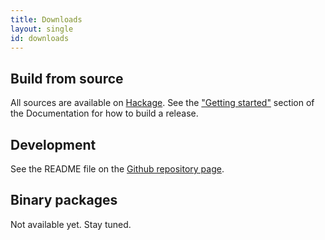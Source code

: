 ```yaml
---
title: Downloads
layout: single
id: downloads
---
```


## Build from source

All sources are available on [Hackage](https://hackage.haskell.org).
See the ["Getting started"](docs/build-and-install.html) section of
the Documentation for how to build a release.

## Development

See the README file on the
[Github repository page](https://github.com/tweag/HaskellR).

## Binary packages

Not available yet. Stay tuned.
